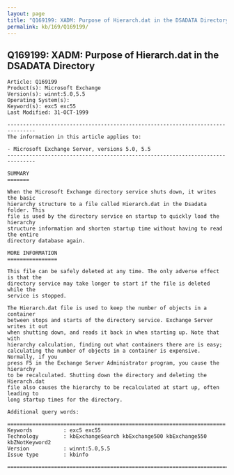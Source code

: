 ```yaml
---
layout: page
title: "Q169199: XADM: Purpose of Hierarch.dat in the DSADATA Directory"
permalink: kb/169/Q169199/
---
```


## Q169199: XADM: Purpose of Hierarch.dat in the DSADATA Directory

	Article: Q169199
	Product(s): Microsoft Exchange
	Version(s): winnt:5.0,5.5
	Operating System(s): 
	Keyword(s): exc5 exc55
	Last Modified: 31-OCT-1999
	
	-------------------------------------------------------------------------------
	The information in this article applies to:
	
	- Microsoft Exchange Server, versions 5.0, 5.5 
	-------------------------------------------------------------------------------
	
	SUMMARY
	=======
	
	When the Microsoft Exchange directory service shuts down, it writes the basic
	hierarchy structure to a file called Hierarch.dat in the Dsadata folder. This
	file is used by the directory service on startup to quickly load the hierarchy
	structure information and shorten startup time without having to read the entire
	directory database again.
	
	MORE INFORMATION
	================
	
	This file can be safely deleted at any time. The only adverse effect is that the
	directory service may take longer to start if the file is deleted while the
	service is stopped.
	
	The Hierarch.dat file is used to keep the number of objects in a container
	between stops and starts of the directory service. Exchange Server writes it out
	when shutting down, and reads it back in when starting up. Note that with
	hierarchy calculation, finding out what containers there are is easy;
	calculating the number of objects in a container is expensive. Normally, if you
	press F5 in the Exchange Server Administrator program, you cause the hierarchy
	to be recalculated. Shutting down the directory and deleting the Hierarch.dat
	file also causes the hierarchy to be recalculated at start up, often leading to
	long startup times for the directory.
	
	Additional query words:
	
	======================================================================
	Keywords          : exc5 exc55 
	Technology        : kbExchangeSearch kbExchange500 kbExchange550 kbZNotKeyword2
	Version           : winnt:5.0,5.5
	Issue type        : kbinfo
	
	=============================================================================
	
